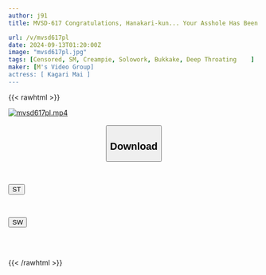 ```yaml
---
author: j91
title: MVSD-617 Congratulations, Hanakari-kun... Your Asshole Has Been Selected As Our Exclusive Sex Hole. Uniformed Beautiful Girl Anal Slave Election 2 And 3 Hole Simultaneous Insertion! Devilish Wicked Bukkake Creampie Asshole FUCK 12 Times In A Row! Hanakari Mai

url: /v/mvsd617pl
date: 2024-09-13T01:20:00Z
image: "mvsd617pl.jpg"
tags: [Censored, SM, Creampie, Solowork, Bukkake, Deep Throating	]
maker: [M's Video Group]
actress: [ Kagari Mai ]
---
```



{{< rawhtml >}}

<div class="video" data-videoid="zDOBqy4qkjHgPW">
    <a href="javascript:;">
        <img src="/v/mvsd617pl/mvsd617pl.jpg" width="WIDTH" height="HEIGHT" alt="mvsd617pl.mp4" loading="lazy">
    </a>
</div>

<script type="text/javascript" src="https://j91.asia/asset/on-demand-st.js"></script>

<br>
  <link rel="stylesheet" href="https://j91.asia/asset/bs5.css">
  
  <center>
  <button class="btn btn-primary" type="button" data-bs-toggle="collapse" data-bs-target=".multi-collapse" aria-expanded="false" aria-controls="multiCollapseExample1 multiCollapseExample2"><h2>Download</h2></button></center>
</p>
<div class="row">
  <div class="col">
    <div class="collapse multi-collapse" id="multiCollapseExample1">
      <div class="card card-body">
	      	      <br>
<div class="buttons">  
<p><a href="/v/mvsd617pl/st.html" target="_blank"><button class="btn-hover color-3"><i class="fa fa-download"></i> ST</button></a></p></div>
    </div>
  </div>
</div>
  <div class="col">
    <div class="collapse multi-collapse" id="multiCollapseExample2">
      <div class="card card-body">
	      <br>
<div class="buttons">
<p><a href="/v/mvsd617pl/sw.html" target="_blank"><button class="btn-hover color-2"><i class="fa fa-download"></i> SW</button></a></p></div>
<br><br>
      </div>
    </div>
  </div>
</div>

{{< /rawhtml >}}